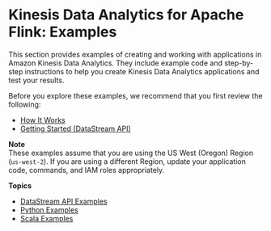 # Kinesis Data Analytics for Apache Flink: Examples<a name="examples"></a>

This section provides examples of creating and working with applications in Amazon Kinesis Data Analytics\. They include example code and step\-by\-step instructions to help you create Kinesis Data Analytics applications and test your results\.

Before you explore these examples, we recommend that you first review the following: 
+ [How It Works](how-it-works.md)
+ [Getting Started \(DataStream API\)](getting-started.md)

**Note**  
These examples assume that you are using the US West \(Oregon\) Region \(`us-west-2`\)\. If you are using a different Region, update your application code, commands, and IAM roles appropriately\.

**Topics**
+ [DataStream API Examples](examples-datastream.md)
+ [Python Examples](examples-python.md)
+ [Scala Examples](examples-scala.md)